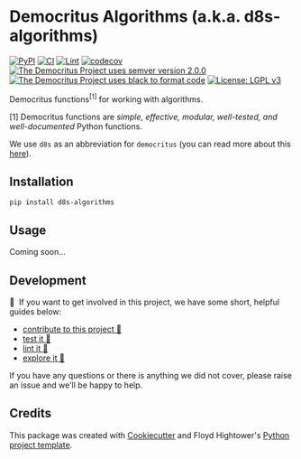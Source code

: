 # Democritus Algorithms (a.k.a. d8s-algorithms)

[![PyPI](https://img.shields.io/pypi/v/d8s-algorithms.svg)](https://pypi.python.org/pypi/d8s-algorithms)
[![CI](https://github.com/democritus-project/d8s-algorithms/workflows/CI/badge.svg)](https://github.com/democritus-project/d8s-algorithms/actions)
[![Lint](https://github.com/democritus-project/d8s-algorithms/workflows/Lint/badge.svg)](https://github.com/democritus-project/d8s-algorithms/actions)
[![codecov](https://codecov.io/gh/democritus-project/d8s-algorithms/branch/main/graph/badge.svg?token=V0WOIXRGMM)](https://codecov.io/gh/democritus-project/d8s-algorithms)
[![The Democritus Project uses semver version 2.0.0](https://img.shields.io/badge/-semver%20v2.0.0-22bfda)](https://semver.org/spec/v2.0.0.html)
[![The Democritus Project uses black to format code](https://img.shields.io/badge/code%20style-black-000000.svg)](https://github.com/psf/black)
[![License: LGPL v3](https://img.shields.io/badge/License-LGPL%20v3-blue.svg)](https://choosealicense.com/licenses/lgpl-3.0/)

Democritus functions<sup>[1]</sup> for working with algorithms.

[1] Democritus functions are <i>simple, effective, modular, well-tested, and well-documented</i> Python functions.

We use `d8s` as an abbreviation for `democritus` (you can read more about this [here](https://github.com/democritus-project/roadmap#what-is-d8s)).

## Installation

```
pip install d8s-algorithms
```

## Usage

Coming soon...

## Development

👋 &nbsp;If you want to get involved in this project, we have some short, helpful guides below:

- [contribute to this project 🥇][contributing]
- [test it 🧪][local-dev]
- [lint it 🧹][local-dev]
- [explore it 🔭][local-dev]

If you have any questions or there is anything we did not cover, please raise an issue and we'll be happy to help.

## Credits

This package was created with [Cookiecutter](https://github.com/audreyr/cookiecutter) and Floyd Hightower's [Python project template](https://github.com/fhightower-templates/python-project-template).

[contributing]: https://github.com/democritus-project/.github/blob/main/CONTRIBUTING.md#contributing-a-pr-
[local-dev]: https://github.com/democritus-project/.github/blob/main/CONTRIBUTING.md#local-development-